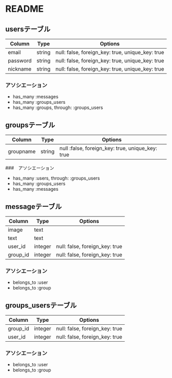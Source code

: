 # README

## usersテーブル

|Column|Type|Options|
|------|----|-------|
|email|string|null: false, foreign_key: true, unique_key: true|
|password|string|null: false, foreign_key: true, unique_key: true|
|nickname|string|null: false, foreign_key: true, unique_key: true|

### アソシエーション

- has_many :messages
- has_many :groups_users
- has_many :groups, through: :groups_users

## groupsテーブル

|Column|Type|Options|
|------|----|-------|
|groupname|string|null :false, foreign_key: true, unique_key: true|

###　アソシエーション

- has_many :users, through: :groups_users
- has_many :groups_users
- has_many :messages


## messageテーブル

|Column|Type|Options|
|------|----|-------|
|image|text||
|text|text||
|user_id|integer|null: false, foreign_key: true|
|group_id|integer|null: false, foreign_key: true|

### アソシエーション

- belongs_to :user
- belongs_to :group

## groups_usersテーブル

|Column|Type|Options|
|------|----|-------|
|group_id|integer|null: false, foreign_key: true|
|user_id|integer|null: false, foreign_key: true|

### アソシエーション

- belongs_to :user
- belongs_to :group
